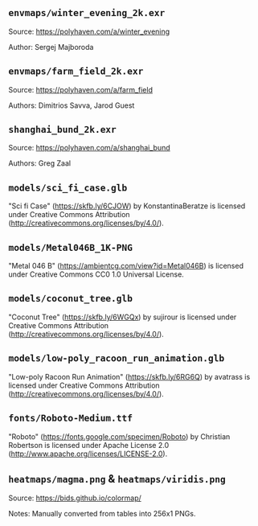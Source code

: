 ## `envmaps/winter_evening_2k.exr`

Source: https://polyhaven.com/a/winter_evening

Author: Sergej Majboroda

## `envmaps/farm_field_2k.exr`

Source: https://polyhaven.com/a/farm_field

Authors: Dimitrios Savva, Jarod Guest

## `shanghai_bund_2k.exr`

Source: https://polyhaven.com/a/shanghai_bund

Authors: Greg Zaal

## `models/sci_fi_case.glb`

"Sci fi Case" (https://skfb.ly/6CJOW) by KonstantinaBeratze is licensed under Creative Commons Attribution (http://creativecommons.org/licenses/by/4.0/).

## `models/Metal046B_1K-PNG`

"Metal 046 B" (https://ambientcg.com/view?id=Metal046B) is licensed under Creative Commons CC0 1.0 Universal License.

## `models/coconut_tree.glb`

"Coconut Tree" (https://skfb.ly/6WGQx) by sujirour is licensed under Creative Commons Attribution (http://creativecommons.org/licenses/by/4.0/).

## `models/low-poly_racoon_run_animation.glb`

"Low-poly Racoon Run Animation" (https://skfb.ly/6RG6Q) by avatrass is licensed under Creative Commons Attribution (http://creativecommons.org/licenses/by/4.0/).

## `fonts/Roboto-Medium.ttf`

"Roboto" (https://fonts.google.com/specimen/Roboto) by Christian Robertson is licensed under Apache License 2.0 (http://www.apache.org/licenses/LICENSE-2.0).

## `heatmaps/magma.png` & `heatmaps/viridis.png`

Source: https://bids.github.io/colormap/

Notes: Manually converted from tables into 256x1 PNGs.
